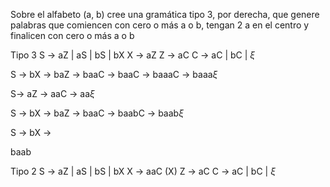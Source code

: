 
Sobre el alfabeto (a, b) cree una gramática tipo 3, por derecha, que genere palabras que comiencen con cero o más a o b, tengan 2 a en el centro y finalicen con cero o más a o b

Tipo 3
S -> aZ | aS | bS | bX
X -> aZ
Z ->  aC
C -> aC | bC | $\xi$

S -> bX -> baZ -> baaC -> baaC -> baaaC -> baaa$\xi$

S-> aZ -> aaC -> aa$\xi$

S -> bX -> baZ -> baaC -> baabC -> baab$\xi$

S -> bX -> 

baab

Tipo 2
S -> aZ | aS | bS | bX
X -> aaC  (X)
Z ->  aC
C -> aC | bC | $\xi$
